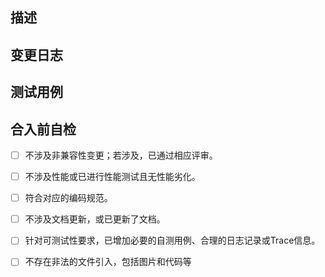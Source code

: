 <!-- 请在合并之前删除注释代码，以避免将其包含在GIT历史记录中 -->
## 描述
<!--
简要描述PR的目的，例如:
这条PR主要实现metro局域网内远程调试的功能. 
-->

## 变更日志
<!--
列出可包含在变更日志中的要点的主要变更。
不要列出内部更改。请以下列开头来写每个变更点：
- added
- fixed
- deprecated
- removed
如果是一条新增属性的变更，则以[added]开头，例如:
- [added] FlatList组件新增inverted属性
-->

## 测试用例
<!-- 
如何测试这条PR。例如：
1. 打开Tester工程.
2. 执行npm run start命令.
...
-->



## 合入前自检
<!--
请在合入前根据以下条例进行自检
自检完成后在[ ]内填入"x", 例如：
- [x] 不涉及非兼容性变更；若涉及，已通过相应评审。
-->
- [ ] 不涉及非兼容性变更；若涉及，已通过相应评审。
- [ ] 不涉及性能或已进行性能测试且无性能劣化。
- [ ] 符合对应的编码规范。
- [ ] 不涉及文档更新，或已更新了文档。
- [ ] 针对可测试性要求，已增加必要的自测用例、合理的日志记录或Trace信息。
- [ ] 不存在非法的文件引入，包括图片和代码等


